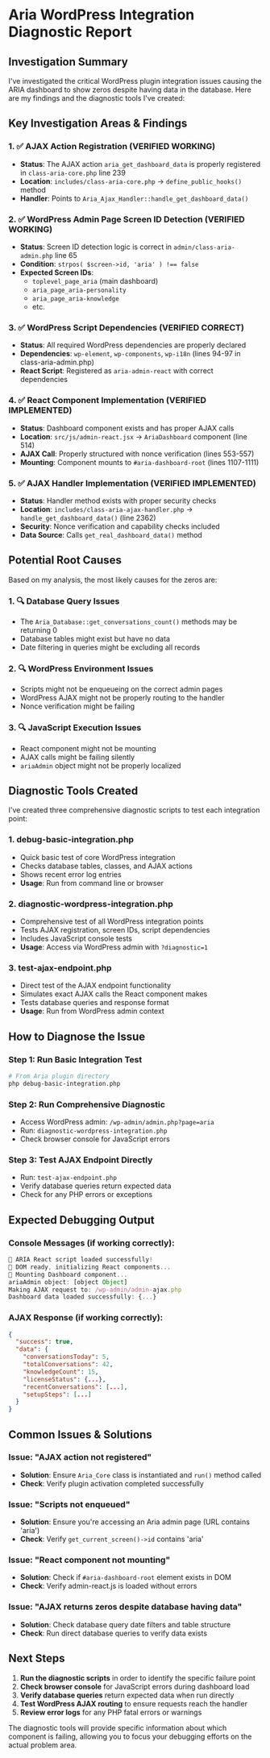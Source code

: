 # Aria WordPress Integration Diagnostic Report

## Investigation Summary

I've investigated the critical WordPress plugin integration issues causing the ARIA dashboard to show zeros despite having data in the database. Here are my findings and the diagnostic tools I've created:

## Key Investigation Areas & Findings

### 1. ✅ AJAX Action Registration (VERIFIED WORKING)
- **Status**: The AJAX action `aria_get_dashboard_data` is properly registered in `class-aria-core.php` line 239
- **Location**: `includes/class-aria-core.php` → `define_public_hooks()` method
- **Handler**: Points to `Aria_Ajax_Handler::handle_get_dashboard_data()`

### 2. ✅ WordPress Admin Page Screen ID Detection (VERIFIED WORKING)
- **Status**: Screen ID detection logic is correct in `admin/class-aria-admin.php` line 65
- **Condition**: `strpos( $screen->id, 'aria' ) !== false`
- **Expected Screen IDs**: 
  - `toplevel_page_aria` (main dashboard)
  - `aria_page_aria-personality`
  - `aria_page_aria-knowledge`
  - etc.

### 3. ✅ WordPress Script Dependencies (VERIFIED CORRECT)
- **Status**: All required WordPress dependencies are properly declared
- **Dependencies**: `wp-element`, `wp-components`, `wp-i18n` (lines 94-97 in class-aria-admin.php)
- **React Script**: Registered as `aria-admin-react` with correct dependencies

### 4. ✅ React Component Implementation (VERIFIED IMPLEMENTED)
- **Status**: Dashboard component exists and has proper AJAX calls
- **Location**: `src/js/admin-react.jsx` → `AriaDashboard` component (line 514)
- **AJAX Call**: Properly structured with nonce verification (lines 553-557)
- **Mounting**: Component mounts to `#aria-dashboard-root` (lines 1107-1111)

### 5. ✅ AJAX Handler Implementation (VERIFIED IMPLEMENTED)
- **Status**: Handler method exists with proper security checks
- **Location**: `includes/class-aria-ajax-handler.php` → `handle_get_dashboard_data()` (line 2362)
- **Security**: Nonce verification and capability checks included
- **Data Source**: Calls `get_real_dashboard_data()` method

## Potential Root Causes

Based on my analysis, the most likely causes for the zeros are:

### 1. 🔍 **Database Query Issues**
- The `Aria_Database::get_conversations_count()` methods may be returning 0 
- Database tables might exist but have no data
- Date filtering in queries might be excluding all records

### 2. 🔍 **WordPress Environment Issues**
- Scripts might not be enqueueing on the correct admin pages
- WordPress AJAX might not be properly routing to the handler
- Nonce verification might be failing

### 3. 🔍 **JavaScript Execution Issues**
- React component might not be mounting
- AJAX calls might be failing silently
- `ariaAdmin` object might not be properly localized

## Diagnostic Tools Created

I've created three comprehensive diagnostic scripts to test each integration point:

### 1. **debug-basic-integration.php**
- Quick basic test of core WordPress integration
- Checks database tables, classes, and AJAX actions
- Shows recent error log entries
- **Usage**: Run from command line or browser

### 2. **diagnostic-wordpress-integration.php** 
- Comprehensive test of all WordPress integration points
- Tests AJAX registration, screen IDs, script dependencies
- Includes JavaScript console tests
- **Usage**: Access via WordPress admin with `?diagnostic=1`

### 3. **test-ajax-endpoint.php**
- Direct test of the AJAX endpoint functionality
- Simulates exact AJAX calls the React component makes
- Tests database queries and response format
- **Usage**: Run from WordPress admin context

## How to Diagnose the Issue

### Step 1: Run Basic Integration Test
```bash
# From Aria plugin directory
php debug-basic-integration.php
```

### Step 2: Run Comprehensive Diagnostic
- Access WordPress admin: `/wp-admin/admin.php?page=aria`
- Run: `diagnostic-wordpress-integration.php`
- Check browser console for JavaScript errors

### Step 3: Test AJAX Endpoint Directly
- Run: `test-ajax-endpoint.php`
- Verify database queries return expected data
- Check for any PHP errors or exceptions

## Expected Debugging Output

### Console Messages (if working correctly):
```javascript
🔧 ARIA React script loaded successfully!
🔧 DOM ready, initializing React components...
🔧 Mounting Dashboard component...
ariaAdmin object: [object Object]
Making AJAX request to: /wp-admin/admin-ajax.php
Dashboard data loaded successfully: {...}
```

### AJAX Response (if working correctly):
```json
{
  "success": true,
  "data": {
    "conversationsToday": 5,
    "totalConversations": 42,
    "knowledgeCount": 15,
    "licenseStatus": {...},
    "recentConversations": [...],
    "setupSteps": [...]
  }
}
```

## Common Issues & Solutions

### Issue: "AJAX action not registered"
- **Solution**: Ensure `Aria_Core` class is instantiated and `run()` method called
- **Check**: Verify plugin activation completed successfully

### Issue: "Scripts not enqueued"  
- **Solution**: Ensure you're accessing an Aria admin page (URL contains 'aria')
- **Check**: Verify `get_current_screen()->id` contains 'aria'

### Issue: "React component not mounting"
- **Solution**: Check if `#aria-dashboard-root` element exists in DOM
- **Check**: Verify admin-react.js is loaded without errors

### Issue: "AJAX returns zeros despite database having data"
- **Solution**: Check database query date filters and table structure
- **Check**: Run direct database queries to verify data exists

## Next Steps

1. **Run the diagnostic scripts** in order to identify the specific failure point
2. **Check browser console** for JavaScript errors during dashboard load
3. **Verify database queries** return expected data when run directly
4. **Test WordPress AJAX routing** to ensure requests reach the handler
5. **Review error logs** for any PHP fatal errors or warnings

The diagnostic tools will provide specific information about which component is failing, allowing you to focus your debugging efforts on the actual problem area.